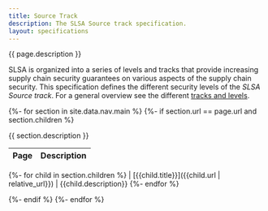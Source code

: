 ```yaml
---
title: Source Track
description: The SLSA Source track specification.
layout: specifications
---
```


{{ page.description }}

SLSA is organized into a series of levels and tracks that provide increasing
supply chain security guarantees on various aspects of the supply chain
security. This specification defines the different security levels of the *SLSA
Source track*. For a general overview see the different [tracks and levels].

{%- for section in site.data.nav.main %}
{%- if section.url == page.url and section.children %}

{{ section.description }}

<!-- markdownlint-capture -->
<!-- markdownlint-disable MD055 MD056 -->
| Page | Description
| ---- | -----------
{%- for child in section.children %}
| [{{child.title}}]({{child.url | relative_url}}) | {{child.description}}
{%- endfor %}
<!-- markdownlint-restore -->

{%- endif %}
{%- endfor %}

<!-- Link definitions -->

[tracks and levels]: ../../spec/draft/levels
